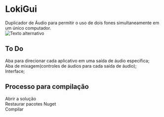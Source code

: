 # LokiGui
Duplicador de Áudio para permitir o uso de dois fones simultaneamente em um único computador.  
![Texto alternativo](https://i.imgur.com/zMX16EM.png)  

<h2>To Do</h2>
Aba para direcionar cada aplicativo em uma saída de áudio específica;<br>
Aba de mixagem(controles de áudios para cada saída de áudio);<br>
Interface;

<h2>Processo para compilação</h2>
Abrir a solução<br>
Restaurar pacotes Nuget<br>
Compilar<br>
